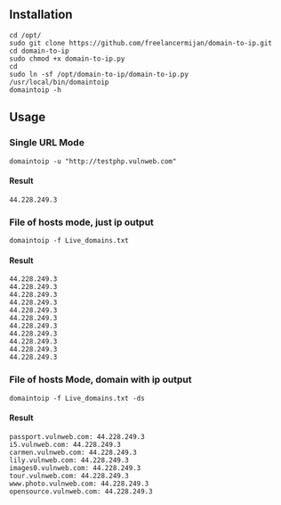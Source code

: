 ## Installation

```
cd /opt/
sudo git clone https://github.com/freelancermijan/domain-to-ip.git
cd domain-to-ip
sudo chmod +x domain-to-ip.py
cd
sudo ln -sf /opt/domain-to-ip/domain-to-ip.py /usr/local/bin/domaintoip
domaintoip -h
```


## Usage

### Single URL Mode

```
domaintoip -u "http://testphp.vulnweb.com"
```

#### Result

```
44.228.249.3
```

### File of hosts mode, just ip output

```
domaintoip -f Live_domains.txt
```

#### Result

```
44.228.249.3
44.228.249.3
44.228.249.3
44.228.249.3
44.228.249.3
44.228.249.3
44.228.249.3
44.228.249.3
44.228.249.3
44.228.249.3
44.228.249.3
```

### File of hosts Mode, domain with ip output

```
domaintoip -f Live_domains.txt -ds
```

#### Result

```
passport.vulnweb.com: 44.228.249.3
i5.vulnweb.com: 44.228.249.3
carmen.vulnweb.com: 44.228.249.3
lily.vulnweb.com: 44.228.249.3
images0.vulnweb.com: 44.228.249.3
tour.vulnweb.com: 44.228.249.3
www.photo.vulnweb.com: 44.228.249.3
opensource.vulnweb.com: 44.228.249.3
```
